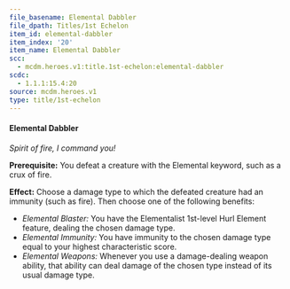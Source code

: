 ```yaml
---
file_basename: Elemental Dabbler
file_dpath: Titles/1st Echelon
item_id: elemental-dabbler
item_index: '20'
item_name: Elemental Dabbler
scc:
  - mcdm.heroes.v1:title.1st-echelon:elemental-dabbler
scdc:
  - 1.1.1:15.4:20
source: mcdm.heroes.v1
type: title/1st-echelon
---
```


#### Elemental Dabbler

*Spirit of fire, I command you!*

**Prerequisite:** You defeat a creature with the Elemental keyword, such as a crux of fire.

**Effect:** Choose a damage type to which the defeated creature had an immunity (such as fire). Then choose one of the following benefits:

- *Elemental Blaster:* You have the Elementalist 1st-level Hurl Element feature, dealing the chosen damage type.
- *Elemental Immunity:* You have immunity to the chosen damage type equal to your highest characteristic score.
- *Elemental Weapons:* Whenever you use a damage-dealing weapon ability, that ability can deal damage of the chosen type instead of its usual damage type.

